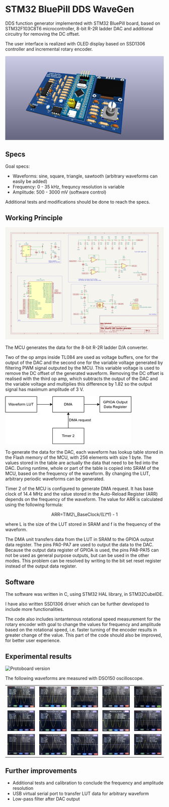 # STM32 BluePill DDS WaveGen

DDS function generator implemented with STM32 BluePill board, based on
STM32F103C8T6 microcontroller, 8-bit R-2R ladder DAC and additional circuitry
for removing the DC offset.

The user interface is realized with OLED display based on SSD1306 controller and
incremental rotary encoder.

![Kicad PCB 3D view](https://github.com/BojanSof/BluePillWaveGen/blob/main/images/3d-pcb.png)

## Specs

Goal specs:

- Waveforms: sine, square, triangle, sawtooth (arbitrary waveforms can easily be
  added)
- Frequency: 0 - 35 kHz, frequncy resolution is variable
- Amplitude: 500 - 3000 mV (software control)

Additional tests and modifications should be done to reach the specs.

## Working Principle

![WaveGen circuit](https://github.com/BojanSof/BluePillWaveGen/blob/main/images/circuit.png)

The MCU generates the data for the 8-bit R-2R ladder D/A converter.

Two of the op amps inside TL084 are used as voltage buffers, one for the output
of the DAC and the second one for the variable voltage generated by filtering
PWM signal outputed by the MCU.
This variable voltage is used to remove the DC offset of the generated waveform.
Removing the DC offset is realised with the third op amp, which subtracts the
output of the DAC and the variable voltage and multiplies this difference by
1.82 so the output signal has maximum amplitude of 3 V.

![DAC data generation](https://github.com/BojanSof/BluePillWaveGen/blob/main/images/block-diagram.png)

To generate the data for the DAC, each waveform has lookup table stored in the
Flash memory of the MCU, with 256 elements with size 1 byte.
The values stored in the table are actually the data that need to be fed into
the DAC.
During runtime, whole or part of the table is copied into SRAM of the MCU, based
on the frequency of the waveform.
By changing the LUT, arbitrary periodic waveforms can be generated.

Timer 2 of the MCU is configured to generate DMA request.
It has base clock of  14.4 MHz and the value stored in the Auto-Reload Register 
(ARR) depends on the  frequency of the waveform. The value for ARR is calculated
using the following formula:

<center>ARR=TIM2\_BaseClock/(L\*f) - 1</center>

where L is the size of the LUT stored in SRAM and f is the frequency of the
waveform.

The DMA unit transfers data from the LUT in SRAM to the GPIOA output data
register.
The pins PA0-PA7 are used to output the data to the DAC.
Because the output data register of GPIOA is used, the pins PA8-PA15 can not be
used as general purpose outputs, but can be used in the other modes.
This problem can be resolved by writing to the bit set reset register instead of
the output data register.

## Software

The software was written in C, using STM32 HAL library, in STM32CubeIDE.

I have also written SSD1306 driver which can be further developed to include
more functionalities.

The code also includes isntantenous rotational speed measurement for the rotary
encoder with goal to change the values for frequency and amplitude based on the
rotational speed, i.e. faster turning of the encoder results in greater change
of the value.
This part of the code should also be improved, for better user experience.

## Experimental results

![Protoboard version](https://github.com/BojanSof/BluePillWaveGen/blob/main/images/protobard.jpg)

The following waveforms are measured with DSO150 oscilloscope.

<table>
  <tr>
    <td> <img src="https://github.com/BojanSof/BluePillWaveGen/blob/main/images/waveforms/60-3000.jpg"  alt="Sine 60 Hz 3000 mV"></td>
    <td> <img src="https://github.com/BojanSof/BluePillWaveGen/blob/main/images/waveforms/60-2500.jpg"  alt="Sine 60 Hz 2500 mV"></td>
    <td> <img src="https://github.com/BojanSof/BluePillWaveGen/blob/main/images/waveforms/500-2100.jpg"  alt="Sine 500 Hz 2100 mV"></td>
    <td> <img src="https://github.com/BojanSof/BluePillWaveGen/blob/main/images/waveforms/2000-2000.jpg"  alt="Sine 2000 Hz 2000 mV"></td>
    <td> <img src="https://github.com/BojanSof/BluePillWaveGen/blob/main/images/waveforms/5000-3000.jpg"  alt="Sine 5000 Hz 3000 mV"></td>
  </tr> 
  <tr>
    <td> <img src="https://github.com/BojanSof/BluePillWaveGen/blob/main/images/waveforms/10000-2500.jpg"  alt="Sine 10000 Hz 2500 mv"></td>
    <td> <img src="https://github.com/BojanSof/BluePillWaveGen/blob/main/images/waveforms/20000-3000.jpg"  alt="Sine 20000 Hz 3000 mv"></td>
    <td> <img src="https://github.com/BojanSof/BluePillWaveGen/blob/main/images/waveforms/25000-1500.jpg"  alt="Sine 25000 Hz 1500 mv"></td>
    <td> <img src="https://github.com/BojanSof/BluePillWaveGen/blob/main/images/waveforms/30000-1500.jpg"  alt="Sine 30000 Hz 1500 mv"></td>
    <td> <img src="https://github.com/BojanSof/BluePillWaveGen/blob/main/images/waveforms/35000-1500.jpg"  alt="Sine 35000 Hz 1500 mv"></td>
  </tr> 
  <tr>
    <td> <img src="https://github.com/BojanSof/BluePillWaveGen/blob/main/images/waveforms/5000-3000-sqr.jpg"  alt="Square 5000 Hz 3000 mv"></td>
    <td> <img src="https://github.com/BojanSof/BluePillWaveGen/blob/main/images/waveforms/5000-2500-triag.jpg"  alt="Triangle 5000 Hz 2500 mv"></td>
    <td> <img src="https://github.com/BojanSof/BluePillWaveGen/blob/main/images/waveforms/9000-2500-triag.jpg"  alt="Triangle 9000 Hz 2500 mv"></td>
    <td> <img src="https://github.com/BojanSof/BluePillWaveGen/blob/main/images/waveforms/15000-3000-saw.jpg"  alt="Sawtooth 15000 Hz 3000 mv"></td>
    <td> <img src="https://github.com/BojanSof/BluePillWaveGen/blob/main/images/waveforms/35000-2000-triag.jpg"  alt="Triangle 35000 Hz 2000 mv"></td>
  </tr> 
</table>

## Further improvements

- Additional tests and calibration to conclude the frequency and amplitude resolution
- USB virtual serial port to transfer LUT data for arbitrary waveform
- Low-pass filter after DAC output

